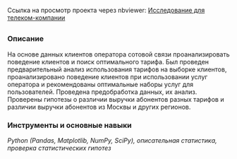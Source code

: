 Ссылка на просмотр проекта через nbviewer: [Исследование для телеком-компании](https://nbviewer.org/github/mariasaveleva/study-projects/blob/8d1b6737cfbd2cb9337c73ece5f7b2236db5d98d/telecom%20project/Анализ%20тарифов%20для%20телеком%20компании.ipynb)

##
### Описание
На основе данных клиентов оператора сотовой связи проанализировать поведение клиентов и поиск оптимального тарифа.
Был проведен предварительный анализ использования тарифов на выборке клиентов, проанализировано поведение клиентов при использовании услуг оператора и рекомендованы оптимальные наборы услуг для пользователей. Проведена предобработка данных, их анализ. Проверены гипотезы о различии выручки абонентов разных тарифов и различии выручки абонентов из Москвы и других регионов.

### Инструменты и основные навыки
*Python (Pandas, Matplotlib, NumPy, SciPy), описательная статистика, проверка статистических гипотез*
